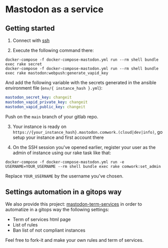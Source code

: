 # Mastodon as a service

## Getting started

1. Connect with [ssh](./ssh.md)

2. Execute the following command there:

```shell
docker-compose -f docker-compose-mastodon.yml run --rm shell bundle exec rake secret
docker-compose -f docker-compose-mastodon.yml run --rm shell bundle exec rake mastodon:webpush:generate_vapid_key
```

And add the following variable with the secrets generated in the ansible environment file (`env/{ instance_hash }.yml`):

```yaml
mastodon_secret_key: changeit
mastodon_vapid_private_key: changeit
mastodon_vapid_public_key: changeit
```

Push on the `main` branch of your gitlab repo.

3. Your instance is ready on `https://{your_instance_hash}.mastodon.comwork.(cloud|dev|info)`, go setup your instance and first account there

4. On the SSH session you've opened earlier, register your user as the admin of instance using our rake task like that:

```shell
docker-compose -f docker-compose-mastodon.yml run -e USERNAME=YOUR_USERNAME --rm shell bundle exec rake comwork:set_admin
```

Replace `YOUR_USERNAME` by the username you've chosen.

## Settings automation in a gitops way

We also provide this project: [mastodon-term-services](https://gitlab.comwork.io/oss/mastodon-term-services) in order to automatize in a gitops way the following settings:

* Term of services html page
* List of rules
* Ban list of not compliant instances

Feel free to fork-it and make your own rules and term of services.
